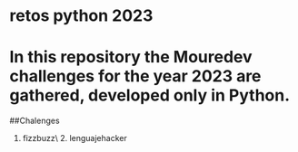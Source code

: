 # retos python 2023

# In this repository the Mouredev challenges for the year 2023 are gathered, developed only in Python.

##Chalenges 
1. fizzbuzz\  2. lenguajehacker
